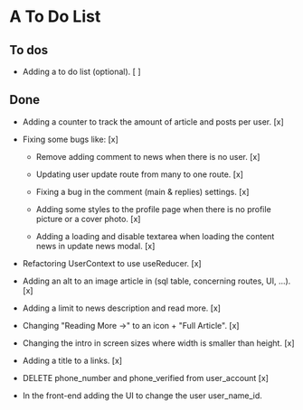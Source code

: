 # A To Do List

## To dos

- Adding a to do list (optional). [ ]

## Done

- Adding a counter to track the amount of article and posts per user. [x]

- Fixing some bugs like: [x]

  - Remove adding comment to news when there is no user. [x]

  - Updating user update route from many to one route. [x]

  - Fixing a bug in the comment (main & replies) settings. [x]

  - Adding some styles to the profile page when there is no profile picture or a cover photo. [x]

  - Adding a loading and disable textarea when loading the content news in update news modal. [x]

- Refactoring UserContext to use useReducer. [x]

- Adding an alt to an image article in (sql table, concerning routes, UI, ...). [x]

- Adding a limit to news description and read more. [x]

- Changing "Reading More ->" to an icon + "Full Article". [x]

- Changing the intro in screen sizes where width is smaller than height. [x]

- Adding a title to a links. [x]

- DELETE phone_number and phone_verified from user_account [x]

- In the front-end adding the UI to change the user user_name_id.
